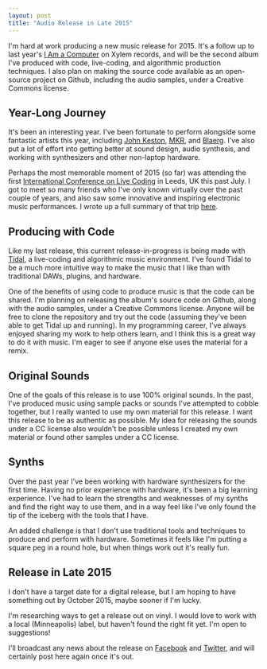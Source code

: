 ```yaml
---
layout: post
title: "Audio Release in Late 2015"
---
```


I'm hard at work producing a new music release for 2015. It's a follow
up to last year's <a href="http://xylemrecords.bandcamp.com/album/i-am-a-computer">I Am a Computer</a>
on Xylem records, and will be the second album I've produced with code,
live-coding, and algorithmic production techniques. I also plan on making the source
code available as an open-source project on Github, including the audio samples, 
under a Creative Commons license.

## Year-Long Journey
It's been an interesting year. I've been fortunate to perform alongside some 
fantastic artists this year, including <a href="http://johnkeston.com/">John Keston</a>,
<a href="https://soundcloud.com/mkr">MKR</a>, and <a href="http://blaerg.bandcamp.com/music">Blaerg</a>.
I've also put a lot of effort into getting better at sound design, audio synthesis, and
working with synthesizers and other non-laptop hardware. 

Perhaps the most memorable moment of 2015 (so far) was attending the first
<a href="http://iclc.livecodenetwork.org/">International Conference on Live Coding</a>
in Leeds, UK this past July. I got to meet so many friends who I've only known
virtually over the past couple of years, and also saw some innovative and 
inspiring electronic music performances. I wrote up a full summary of that
trip <a href="/ICLC">here</a>.

## Producing with Code

Like my last release, this current release-in-progress is being made 
with <a href="//tidal.lurk.org">Tidal</a>, a live-coding and algorithmic music 
environment. I've found Tidal to be a much more intuitive way to make
the music that I like than with traditional DAWs, plugins, and hardware. 

One of the benefits of using code to produce music is that the code can
be shared. I'm planning on releasing the album's source code on Github,
along with the audio samples, under a Creative Commons license. Anyone
will be free to clone the repository and try out the code (assuming they've
been able to get Tidal up and running). In my programming career, I've always
enjoyed sharing my work to help others learn, and I think this is a great
way to do it with music. I'm eager to see if anyone else uses the material
for a remix.

## Original Sounds

One of the goals of this release is to use 100% original sounds. In the past,
I've produced music using sample packs or sounds I've attempted to cobble 
together, but I really wanted to use my own material for this release. I want
this release to be as authentic as possible. My idea for releasing the sounds
under a CC license also wouldn't be possible unless I created my own material
or found other samples under a CC license.

## Synths

Over the past year I've been working with hardware synthesizers for the first time.
Having no prior experience with hardware, it's been a big learning experience. 
I've had to learn the strengths and weaknesses of my synths and find the right
way to use them, and in a way feel like I've only found the tip of the iceberg
with the tools that I have.

An added challenge is that I don't use traditional tools and techniques to 
produce and perform with hardware. Sometimes it feels like I'm putting a
square peg in a round hole, but when things work out it's really fun.

## Release in Late 2015

I don't have a target date for a digital release, but I am hoping to have something
out by October 2015, maybe sooner if I'm lucky. 

I'm researching ways to get a release out on vinyl. I would love to work with
a local (Minneapolis) label, but haven't found the right fit yet. I'm open to 
suggestions!

I'll broadcast any news about the release on <a href="//facebook.com/kindohm">Facebook</a> and
<a href="//twitter.com/kindohm">Twitter</a>, and will certainly post here again
once it's out.


